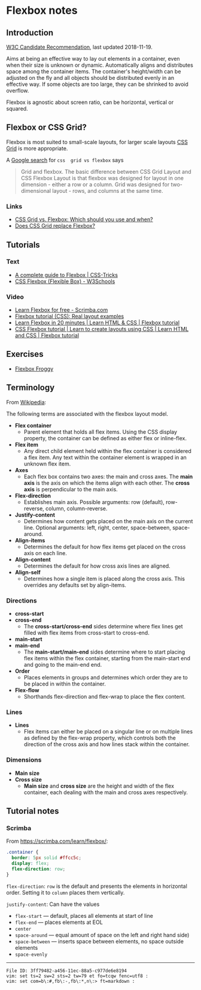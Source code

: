 # Flexbox notes

## Introduction

[W3C Candidate Recommendation](https://www.w3.org/TR/css-flexbox/), last 
updated 2018-11-19.

Aims at being an effective way to lay out elements in a container, even when 
their size is unknown or dynamic. Automatically aligns and distributes space 
among the container items. The container's height/width can be adjusted on the 
fly and all objects should be distributed evenly in an effective way. If some 
objects are too large, they can be shrinked to avoid overflow.

Flexbox is agnostic about screen ratio, can be horizontal, vertical or squared.

## Flexbox or CSS Grid?

Flexbox is most suited to small-scale layouts, for larger scale layouts [CSS 
Grid](https://en.wikipedia.org/wiki/CSS_grid_layout) is more appropriate.

A [Google search](https://www.google.com/search?q=css+grid+vs+flexbox) for `css 
grid vs flexbox` says

> Grid and flexbox. The basic difference between CSS Grid Layout and CSS 
> Flexbox Layout is that flexbox was designed for layout in one dimension - 
> either a row or a column. Grid was designed for two-dimensional layout - 
> rows, and columns at the same time.

### Links

  - [CSS Grid vs. Flexbox: Which should you use and when?](https://webdesign.tutsplus.com/articles/flexbox-vs-css-grid-which-should-you-use--cms-30184)
  - [Does CSS Grid replace Flexbox?](https://css-tricks.com/css-grid-replace-flexbox/)

## Tutorials

### Text

  - [A complete guide to Flexbox | CSS-Tricks](https://css-tricks.com/snippets/css/a-guide-to-flexbox/)
  - [CSS Flexbox (Flexible Box) - W3Schools](https://www.w3schools.com/css/css3_flexbox.asp)

### Video

  - [Learn Flexbox for free - Scrimba.com](https://scrimba.com/learn/flexbox)
  - [Flexbox tutorial (CSS): Real layout examples](https://www.youtube.com/watch?v=k32voqQhODc)
  - [Learn Flexbox in 20 minutes | Learn HTML & CSS | Flexbox tutorial](https://www.youtube.com/watch?v=FTlczfR82mQ)
  - [CSS Flexbox tutorial | Learn to create layouts using CSS | Learn HTML and CSS | Flexbox tutorial](https://www.youtube.com/watch?v=0e02dl66PYo)

## Exercises

  - [Flexbox Froggy](https://flexboxfroggy.com/)

## Terminology

From [Wikipedia](https://en.wikipedia.org/wiki/CSS_Flexible_Box_Layout):

The following terms are associated with the flexbox layout model.

  - **Flex container**
    - Parent element that holds all flex items. Using the CSS display property, 
      the container can be defined as either flex or inline-flex.
  - **Flex item**
    - Any direct child element held within the flex container is considered a 
      flex item. Any text within the container element is wrapped in an unknown 
      flex item.
  - **Axes**
    - Each flex box contains two axes: the main and cross axes. The **main 
      axis** is the axis on which the items align with each other. The **cross 
      axis** is perpendicular to the main axis.
  - **Flex-direction**
    - Establishes main axis. Possible arguments: row (default), row-reverse, 
      column, column-reverse.
  - **Justify-content**
    - Determines how content gets placed on the main axis on the current line. 
      Optional arguments: left, right, center, space-between, space-around.
  - **Align-items**
    - Determines the default for how flex items get placed on the cross axis on 
      each line.
  - **Align-content**
    - Determines the default for how cross axis lines are aligned.
  - **Align-self**
    - Determines how a single item is placed along the cross axis. This 
      overrides any defaults set by align-items.

### Directions

  - **cross-start**
  - **cross-end**
    - The **cross-start/cross-end** sides determine where flex lines get filled 
      with flex items from cross-start to cross-end.
  - **main-start**
  - **main-end**
    - The **main-start/main-end** sides determine where to start placing flex 
      items within the flex container, starting from the main-start end and 
      going to the main-end end.
  - **Order**
    - Places elements in groups and determines which order they are to be 
      placed in within the container.
  - **Flex-flow**
    - Shorthands flex-direction and flex-wrap to place the flex content.

### Lines

  - **Lines**
    - Flex items can either be placed on a singular line or on multiple lines 
      as defined by the flex-wrap property, which controls both the direction 
      of the cross axis and how lines stack within the container.

### Dimensions

  - **Main size**
  - **Cross size**
    - **Main size** and **cross size** are the height and width of the flex 
      container, each dealing with the main and cross axes respectively.

## Tutorial notes

### Scrimba

From <https://scrimba.com/learn/flexbox/>:

``` css
.container {
  border: 5px solid #ffcc5c;
  display: flex;
  flex-direction: row;
}
```

`flex-direction`: `row` is the default and presents the elements in horizontal 
order. Setting it to `column` places them vertically.

`justify-content`: Can have the values
  - `flex-start` — default, places all elements at start of line
  - `flex-end` — places elements at EOL
  - `center`
  - `space-around` — equal amount of space on the left and right hand side)
  - `space-between` — inserts space between elements, no space outside elements
  - `space-evenly`

----

    File ID: 3ff79482-a456-11ec-88a5-c977de6e8194
    vim: set ts=2 sw=2 sts=2 tw=79 et fo=tcqw fenc=utf8 :
    vim: set com=b\:#,fb\:-,fb\:*,n\:> ft=markdown :
